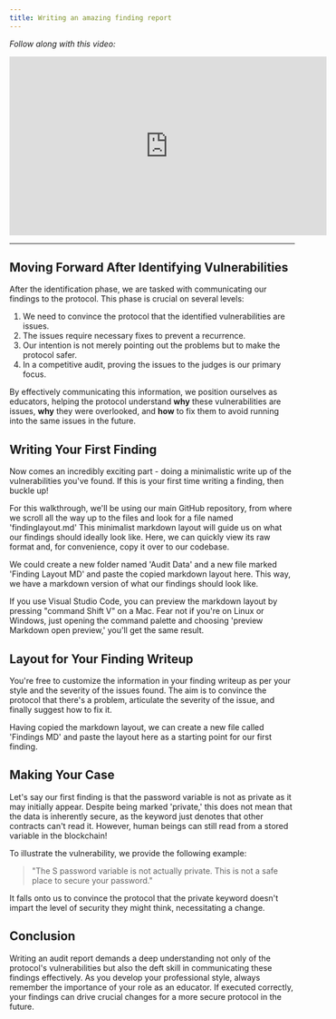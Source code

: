 ```yaml
---
title: Writing an amazing finding report
---
```


_Follow along with this video:_

<iframe width="560" height="315" src="https://www.youtube.com/embed/FwFPrE38Epw?si=rYGNT8FmgVXgCav6" title="YouTube video player" frameborder="0" allow="accelerometer; autoplay; clipboard-write; encrypted-media; gyroscope; picture-in-picture; web-share" allowfullscreen></iframe>

---

## Moving Forward After Identifying Vulnerabilities

After the identification phase, we are tasked with communicating our findings to the protocol. This phase is crucial on several levels:

1. We need to convince the protocol that the identified vulnerabilities are issues.
2. The issues require necessary fixes to prevent a recurrence.
3. Our intention is not merely pointing out the problems but to make the protocol safer.
4. In a competitive audit, proving the issues to the judges is our primary focus.

By effectively communicating this information, we position ourselves as educators, helping the protocol understand **why** these vulnerabilities are issues, **why** they were overlooked, and **how** to fix them to avoid running into the same issues in the future.

## Writing Your First Finding

Now comes an incredibly exciting part - doing a minimalistic write up of the vulnerabilities you've found. If this is your first time writing a finding, then buckle up!

For this walkthrough, we'll be using our main GitHub repository, from where we scroll all the way up to the files and look for a file named 'findinglayout.md' This minimalist markdown layout will guide us on what our findings should ideally look like. Here, we can quickly view its raw format and, for convenience, copy it over to our codebase.

We could create a new folder named 'Audit Data' and a new file marked 'Finding Layout MD' and paste the copied markdown layout here. This way, we have a markdown version of what our findings should look like.

If you use Visual Studio Code, you can preview the markdown layout by pressing "command Shift V" on a Mac. Fear not if you're on Linux or Windows, just opening the command palette and choosing 'preview Markdown open preview,' you'll get the same result.

## Layout for Your Finding Writeup

You're free to customize the information in your finding writeup as per your style and the severity of the issues found. The aim is to convince the protocol that there's a problem, articulate the severity of the issue, and finally suggest how to fix it.

Having copied the markdown layout, we can create a new file called 'Findings MD' and paste the layout here as a starting point for our first finding.

## Making Your Case

Let's say our first finding is that the password variable is not as private as it may initially appear. Despite being marked 'private,' this does not mean that the data is inherently secure, as the keyword just denotes that other contracts can't read it. However, human beings can still read from a stored variable in the blockchain!

To illustrate the vulnerability, we provide the following example:

> "The S password variable is not actually private. This is not a safe place to secure your password."

It falls onto us to convince the protocol that the private keyword doesn't impart the level of security they might think, necessitating a change.

## Conclusion

Writing an audit report demands a deep understanding not only of the protocol's vulnerabilities but also the deft skill in communicating these findings effectively. As you develop your professional style, always remember the importance of your role as an educator. If executed correctly, your findings can drive crucial changes for a more secure protocol in the future.
